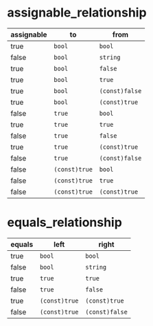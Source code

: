 # assignable_relationship

| assignable | to            | from           |
| ---------- | ------------- | -------------- |
| true       | `bool`        | `bool`         |
| false      | `bool`        | `string`       |
| true       | `bool`        | `false`        |
| true       | `bool`        | `true`         |
| true       | `bool`        | `(const)false` |
| true       | `bool`        | `(const)true`  |
| false      | `true`        | `bool`         |
| true       | `true`        | `true`         |
| false      | `true`        | `false`        |
| true       | `true`        | `(const)true`  |
| false      | `true`        | `(const)false` |
| false      | `(const)true` | `bool`         |
| false      | `(const)true` | `true`         |
| false      | `(const)true` | `(const)true`  |

# equals_relationship

| equals | left          | right          |
| ------ | ------------- | -------------- |
| true   | `bool`        | `bool`         |
| false  | `bool`        | `string`       |
| true   | `true`        | `true`         |
| false  | `true`        | `false`        |
| true   | `(const)true` | `(const)true`  |
| false  | `(const)true` | `(const)false` |

